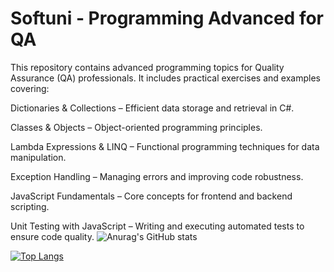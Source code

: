 # Softuni - Programming Advanced for QA

This repository contains advanced programming topics for Quality Assurance (QA) professionals. It includes practical exercises and examples covering:

Dictionaries & Collections – Efficient data storage and retrieval in C#.

Classes & Objects – Object-oriented programming principles.

Lambda Expressions & LINQ – Functional programming techniques for data manipulation.

Exception Handling – Managing errors and improving code robustness.

JavaScript Fundamentals – Core concepts for frontend and backend scripting.

Unit Testing with JavaScript – Writing and executing automated tests to ensure code quality.
![Anurag's GitHub stats](https://github-readme-stats.vercel.app/api?username=Maraya20&show_icons=true&theme=tokyonight)

[![Top Langs](https://github-readme-stats.vercel.app/api/top-langs/?username=Maraya20&layout=donut&card_width=300&theme=tokyonight)](https://github.com/anuraghazra/github-readme-stats)
